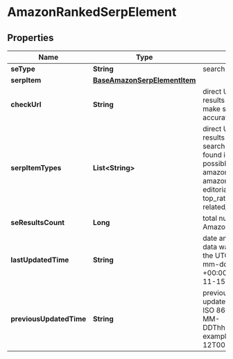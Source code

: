 

# AmazonRankedSerpElement


## Properties

| Name | Type | Description | Notes |
|------------ | ------------- | ------------- | -------------|
|**seType** | **String** | search engine type |  [optional] |
|**serpItem** | [**BaseAmazonSerpElementItem**](BaseAmazonSerpElementItem.md) |  |  [optional] |
|**checkUrl** | **String** | direct URL to Amazon results you can use it to make sure that we provided accurate results |  [optional] |
|**serpItemTypes** | **List&lt;String&gt;** | direct URL to Amazon results contains types of all search results (items) found in the returned SERP; possible item types: amazon_serp, amazon_paid, editorial_recommendations, top_rated_from_our_brands, related_searches |  [optional] |
|**seResultsCount** | **Long** | total number of results in Amazon SERP |  [optional] |
|**lastUpdatedTime** | **String** | date and time when SERP data was last updated in the UTC format: “yyyy-mm-dd hh-mm-ss +00:00” example: 2019-11-15 12:57:46 +00:00 |  [optional] |
|**previousUpdatedTime** | **String** | previous to the most recent update of SERP data in the ISO 8601 format: “YYYY-MM-DDThh:mm:ss.sssssssZ” example: 2020-09-12T00:07:43.0733218Z |  [optional] |




